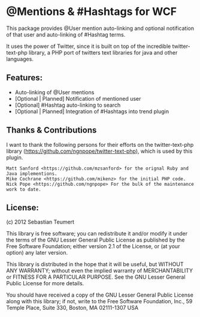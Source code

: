 @Mentions & #Hashtags for WCF
=============================

This package provides @User mention auto-linking and optional notification of that user and auto-linking of #Hashtag terms.

It uses the power of Twitter, since it is built on top of the incredible twitter-text-php library, a PHP port of twitters text libraries for java and other languages.


Features:
---------

* Auto-linking of @User mentions
* [Optional | Planned] Notification of mentioned user
* [Optional] #Hashtag auto-linking to search
* [Optional | Planned] Integration of #Hashtags into trend plugin


Thanks & Contributions
----------------------

I want to thank the following persons for their efforts on the twitter-text-php library (<https://github.com/ngnpope/twitter-text-php>), which is used by this plugin.

    Matt Sanford <https://github.com/mzsanford> for the orignal Ruby and Java implementions.
    Mike Cochrane <https://github.com/mikenz> for the initial PHP code.
    Nick Pope <https://github.com/ngnpope> For the bulk of the maintenance work to date.


License:
--------
(c) 2012 Sebastian Teumert

This library is free software; you can redistribute it and/or modify it under the terms of the GNU Lesser General Public License as published by the Free Software Foundation; either version 2.1 of the License, or (at your option) any later version.

This library is distributed in the hope that it will be useful, but WITHOUT ANY WARRANTY; without even the implied warranty of MERCHANTABILITY or FITNESS FOR A PARTICULAR PURPOSE. See the GNU Lesser General Public License for more details.

You should have received a copy of the GNU Lesser General Public License along with this library; if not, write to the Free Software Foundation, Inc., 59 Temple Place, Suite 330, Boston, MA 02111-1307 USA

